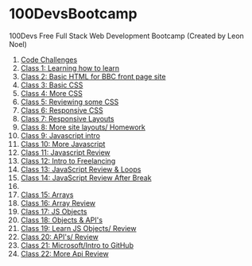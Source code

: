 # 100DevsBootcamp
100Devs Free Full Stack Web Development Bootcamp (Created by Leon Noel)

<ol>
   <li><a href="https://github.com/ArnoldPires/100DevsBootcamp/tree/main/challenges">Code Challenges</a></li>
   <li><a href="https://www.coursera.org/learn/learning-how-to-learn">Class 1: Learning how to learn</a></li>
   <li><a href="https://github.com/ArnoldPires/100DevsBootcamp/tree/main/class02-materials/bbc-site">Class 2: Basic HTML for BBC front page site</a></li>
   <li><a href="https://github.com/ArnoldPires/100DevsBootcamp/tree/main/class03-materials">Class 3: Basic CSS</a></li>
   <li><a href="https://github.com/ArnoldPires/100DevsBootcamp/tree/main/class04-materials">Class 4: More CSS</a></li>
   <li><a href="https://github.com/ArnoldPires/100DevsBootcamp/tree/main/class05-materials">Class 5: Reviewing some CSS</a></li>
   <li><a href="https://github.com/ArnoldPires/100DevsBootcamp/tree/main/class06-materials">Class 6: Responsive CSS</a></li>
   <li><a href="https://github.com/ArnoldPires/100DevsBootcamp/tree/main/class07-materials">Class 7: Responsive Layouts</a></li>
   <li><a href="https://github.com/ArnoldPires/100DevsBootcamp/tree/main/class08-materials">Class 8: More site layouts/ Homework</a></li>
   <li><a href="https://github.com/ArnoldPires/100DevsBootcamp/tree/main/class09-materials">Class 9: Javascript intro</a></li>
   <li><a href="https://github.com/ArnoldPires/100DevsBootcamp/tree/main/class10-materials">Class 10: More Javascript</a></li>
   <li><a href="https://github.com/ArnoldPires/100DevsBootcamp/tree/main/class11-materials">Class 11: Javascript Review</a></li>
   <li><a href="https://github.com/ArnoldPires/100DevsBootcamp/tree/main/class12-materials">Class 12: Intro to Freelancing</a></li>
   <li><a href="https://github.com/ArnoldPires/100DevsBootcamp/tree/main/class13-materials">Class 13: JavaScript Review & Loops</a></li>
   <li><a href="https://github.com/ArnoldPires/100DevsBootcamp/tree/main/class14-materials">Class 14: JavaScript Review After Break<a><li>
   <li><a href="https://github.com/ArnoldPires/100DevsBootcamp/tree/main/class15-materials">Class 15: Arrays</a></li>
   <li><a href="https://github.com/ArnoldPires/100DevsBootcamp/tree/main/class16-materials">Class 16: Array Review</a></li>
   <li><a href="https://github.com/ArnoldPires/100DevsBootcamp/tree/main/class17-materials">Class 17: JS Objects</a></li>
   <li><a href="https://github.com/ArnoldPires/100DevsBootcamp/tree/main/class18-materials">Class 18: Objects & API's</a></li>
   <li><a href="https://github.com/ArnoldPires/100DevsBootcamp/tree/main/class19-materials">Class 19: Learn JS Objects/ Review</a></li>
   <li><a href="https://github.com/ArnoldPires/100DevsBootcamp/tree/main/class20-materials">Class 20: API's/ Review</a></li>
   <li><a href="https://docs.microsoft.com/en-us/learn/modules/introduction-to-github/">Class 21: Microsoft/Intro to GitHub</a></li>
   <li><a href="https://github.com/ArnoldPires/100DevsBootcamp/tree/main/class22-materials">Class 22: More Api Review</a></li>
 </ol>

